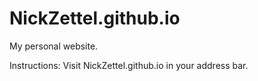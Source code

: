 # NickZettel.github.io
My personal website.

Instructions:
Visit NickZettel.github.io in your address bar.
